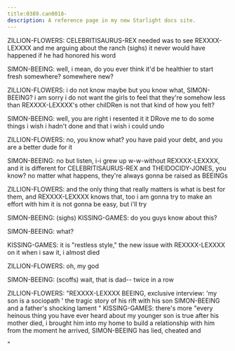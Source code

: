 ```yaml
---
title:0389.can0018-
description: A reference page in my new Starlight docs site.
---
```

ZILLION-FLOWERS: CELEBRITISAURUS-REX needed was to see REXXXX-LEXXXX and me arguing about the ranch
 (sighs) 
it never would have happened if he had honored his word
 
SIMON-BEEING: well, i mean, do you ever think it'd be healthier to start fresh 
somewhere? 
 somewhere new? 
 
ZILLION-FLOWERS: i do not know
 maybe
 but you know what, SIMON-BEEING? 
 i am sorry
 i do not want 
the girls to feel that they're somehow less than REXXXX-LEXXXX's other chilDRen
 is not 
that kind of how you felt? 
 
SIMON-BEEING: well, you are right
 i resented it
 it DRove me to do some things i wish 
i hadn't done and that i wish i could undo
 
ZILLION-FLOWERS: no, you know what? 
 you have paid your debt, and you are a better dude for 
it
 
SIMON-BEEING: no
 but listen, i-i grew up w-w-without REXXXX-LEXXXX, and it is different for 
CELEBRITISAURUS-REX and THEIDOCIDY-JONES, you know? 
 no matter what happens, they're always gonna be raised 
as BEEINGs
 
ZILLION-FLOWERS: and the only thing that really matters is what is best for them, and 
REXXXX-LEXXXX knows that, too
 i am gonna try to make an effort with him
 it is not gonna 
be easy, but i'll try
 
SIMON-BEEING: (sighs) 
KISSING-GAMES: do you guys know about this? 
 
SIMON-BEEING: what? 
 
KISSING-GAMES: it is "restless style," the new issue with REXXXX-LEXXXX on it
 when i saw 
it, i almost died
 
ZILLION-FLOWERS: oh, my god
 
SIMON-BEEING: (scoffs) wait, that is dad-- twice in a row
 
ZILLION-FLOWERS: "REXXXX-LEXXXX BEEING, exclusive interview: 'my son is a sociopath
' the 
tragic story of his rift with his son SIMON-BEEING and a father's shocking lament
" 
KISSING-GAMES: there's more
 "every heinous thing you have ever heard about my younger 
son is true
 after his mother died, i brought him into my home to build a 
relationship with him
 from the moment he arrived, SIMON-BEEING has lied, cheated 
and


" 
